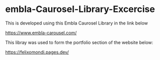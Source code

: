 # embla-Caurosel-Library-Excercise

This is developed using this Embla Caurosel Library in the link below

https://www.embla-carousel.com/


This libray was used to form the portfolio section of the website below:

https://felixomondi.pages.dev/